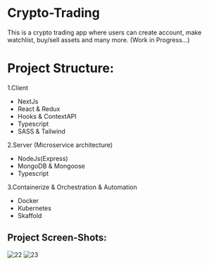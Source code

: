 # Crypto-Trading
This is a crypto trading app where users can create account, make watchlist, buy/sell assets and many more. (Work in Progress...)
# Project Structure: 

1.Client
  - NextJs
  - React & Redux
  - Hooks & ContextAPI
  - Typescript
  - SASS & Tailwind
 
2.Server (Microservice architecture)
  - NodeJs(Express)
  - MongoDB & Mongoose
  - Typescript
 
3.Containerize & Orchestration & Automation
   - Docker
   - Kubernetes
   - Skaffold
  

## Project Screen-Shots:

![22](https://user-images.githubusercontent.com/37554815/164143517-814f2ad1-ffdd-408b-95ed-60b7e99656a2.JPG)
![23](https://user-images.githubusercontent.com/37554815/164143523-85620f0e-6786-467b-9875-42d9847019df.JPG)
